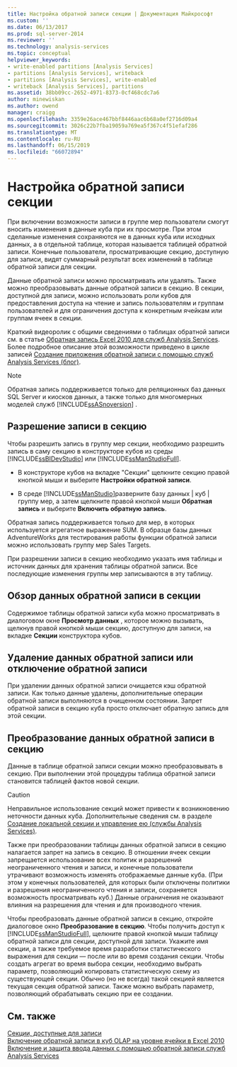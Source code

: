 ```yaml
---
title: Настройка обратной записи секции | Документация Майкрософт
ms.custom: ''
ms.date: 06/13/2017
ms.prod: sql-server-2014
ms.reviewer: ''
ms.technology: analysis-services
ms.topic: conceptual
helpviewer_keywords:
- write-enabled partitions [Analysis Services]
- partitions [Analysis Services], writeback
- partitions [Analysis Services], write-enabled
- writeback [Analysis Services], partitions
ms.assetid: 38bb09cc-2652-4971-8373-0cf468cdc7a6
author: minewiskan
ms.author: owend
manager: craigg
ms.openlocfilehash: 3359e26ace467bbf8446aac6b68a0ef2716d09a4
ms.sourcegitcommit: 3026c22b7fba19059a769ea5f367c4f51efaf286
ms.translationtype: MT
ms.contentlocale: ru-RU
ms.lasthandoff: 06/15/2019
ms.locfileid: "66072894"
---
```

# <a name="set-partition-writeback"></a>Настройка обратной записи секции
  При включении возможности записи в группе мер пользователи смогут вносить изменения в данные куба при их просмотре. При этом сделанные изменения сохраняются не в данных куба или исходных данных, а в отдельной таблице, которая называется таблицей обратной записи. Конечные пользователи, просматривающие секцию, доступную для записи, видят суммарный результат всех изменений в таблице обратной записи для секции.  
  
 Данные обратной записи можно просматривать или удалять. Также можно преобразовывать данные обратной записи в секцию. В секции, доступной для записи, можно использовать роли кубов для предоставления доступа на чтение и запись пользователям и группам пользователей и для ограничения доступа к конкретным ячейкам или группам ячеек в секции.  
  
 Краткий видеоролик с общими сведениями о таблицах обратной записи см. в статье [Обратная запись Excel 2010 для служб Analysis Services](https://go.microsoft.com/fwlink/p/?LinkId=394951). Более подробное описание этой возможности приведено в цикле записей [Создание приложения обратной записи с помощью служб Analysis Services (блог)](https://go.microsoft.com/fwlink/?LinkId=394977).  
  
> [!NOTE]  
>  Обратная запись поддерживается только для реляционных баз данных SQL Server и киосков данных, а также только для многомерных моделей служб [!INCLUDE[ssASnoversion](../../includes/ssasnoversion-md.md)] .  
  
## <a name="how-to-write-enable-a-partition"></a>Разрешение записи в секцию  
 Чтобы разрешить запись в группу мер секции, необходимо разрешить запись в саму секцию в конструкторе кубов из среды [!INCLUDE[ssBIDevStudio](../../includes/ssbidevstudio-md.md)] или [!INCLUDE[ssManStudioFull](../../includes/ssmanstudiofull-md.md)].  
  
-   В конструкторе кубов на вкладке "Секции" щелкните секцию правой кнопкой мыши и выберите **Настройки обратной записи**.  
  
-   В среде [!INCLUDE[ssManStudio](../../includes/ssmanstudio-md.md)]разверните базу данных | куб | группу мер, а затем щелкните правой кнопкой мыши **Обратная запись** и выберите **Включить обратную запись**.  
  
 Обратная запись поддерживается только для мер, в которых используется агрегатное выражение SUM. В образце базы данных AdventureWorks для тестирования работы функции обратной записи можно использовать группу мер Sales Targets.  
  
 При разрешении записи в секцию необходимо указать имя таблицы и источник данных для хранения таблицы обратной записи. Все последующие изменения группы мер записываются в эту таблицу.  
  
## <a name="browse-writeback-data-in-a-partition"></a>Обзор данных обратной записи в секции  
 Содержимое таблицы обратной записи куба можно просматривать в диалоговом окне **Просмотр данных** , которое можно вызывать, щелкнув правой кнопкой мыши секцию, доступную для записи, на вкладке **Секции** конструктора кубов.  
  
## <a name="delete-writeback-data-or-disable-writeback"></a>Удаление данных обратной записи или отключение обратной записи  
 При удалении данных обратной записи очищается кэш обратной записи. Как только данные удалены, дополнительные операции обратной записи выполняются в очищенном состоянии. Запрет обратной записи в секцию куба просто отключает обратную запись для этой секции.  
  
## <a name="convert-writeback-data-to-a-partition"></a>Преобразование данных обратной записи в секцию  
 Данные в таблице обратной записи секции можно преобразовывать в секцию. При выполнении этой процедуры таблица обратной записи становится таблицей фактов новой секции.  
  
> [!CAUTION]  
>  Неправильное использование секций может привести к возникновению неточности данных куба. Дополнительные сведения см. в разделе [Создание локальной секции и управление ею (службы Analysis Services)](create-and-manage-a-local-partition-analysis-services.md).  
  
 Также при преобразовании таблицы данных обратной записи в секцию налагается запрет на запись в секцию. В отношении ячеек секции запрещается использование всех политик и разрешений неограниченного чтения и записи, и конечные пользователи утрачивают возможность изменять отображаемые данные куба. (При этом у конечных пользователей, для которых были отключены политики и разрешения неограниченного чтения и записи, сохраняется возможность просматривать куб.) Данные ограничения не оказывают влияния на разрешения для чтения и для производного чтения.  
  
 Чтобы преобразовать данные обратной записи в секцию, откройте диалоговое окно **Преобразование в секцию**. Чтобы получить доступ к [!INCLUDE[ssManStudioFull](../../includes/ssmanstudiofull-md.md)], щелкните правой кнопкой мыши таблицу обратной записи для секции, доступной для записи. Укажите имя секции, а также требуемое время разработки статистического выражения для секции — после или во время создания секции. Чтобы создать агрегат во время выбора секции, необходимо выбрать параметр, позволяющий копировать статистическую схему из существующей секции. Обычно (но не всегда) такой секцией является текущая секция обратной записи. Также можно выбрать параметр, позволяющий обрабатывать секцию при ее создании.  
  
## <a name="see-also"></a>См. также  
 [Секции, доступные для записи](../multidimensional-models-olap-logical-cube-objects/partitions-write-enabled-partitions.md)   
 [Включение обратной записи в куб OLAP на уровне ячейки в Excel 2010](https://go.microsoft.com/fwlink/p/?LinkId=394952)   
 [Включение и защита ввода данных с помощью обратной записи служб Analysis Services](https://go.microsoft.com/fwlink/p/?LinkId=394953)  
  
  
